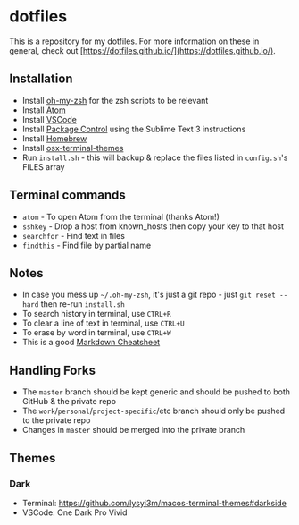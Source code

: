 dotfiles
===
This is a repository for my dotfiles. For more information on these in general, check out [https://dotfiles.github.io/](https://dotfiles.github.io/).



Installation
---
* Install [oh-my-zsh](https://github.com/robbyrussell/oh-my-zsh) for the zsh scripts to be relevant
* Install [Atom](https://atom.io/)
* Install [VSCode](https://code.visualstudio.com/)
* Install [Package Control](https://packagecontrol.io/installation) using the Sublime Text 3 instructions
* Install [Homebrew](http://brew.sh/)
* Install [osx-terminal-themes](https://github.com/lysyi3m/osx-terminal-themes)
* Run `install.sh` - this will backup & replace the files listed in `config.sh`'s FILES array



Terminal commands
---
* `atom` - To open Atom from the terminal (thanks Atom!)
* `sshkey` - Drop a host from known_hosts then copy your key to that host
* `searchfor` - Find text in files
* `findthis` - Find file by partial name



Notes
---
* In case you mess up `~/.oh-my-zsh`, it's just a git repo - just `git reset --hard` then re-run `install.sh`
* To search history in terminal, use `CTRL+R`
* To clear a line of text in terminal, use `CTRL+U`
* To erase by word in terminal, use `CTRL+W`
* This is a good [Markdown Cheatsheet](https://github.com/adam-p/markdown-here/wiki/Markdown-Cheatsheet)



Handling Forks
---
* The `master` branch should be kept generic and should be pushed to both GitHub & the private repo
* The `work`/`personal`/`project-specific`/etc branch should only be pushed to the private repo
* Changes in `master` should be merged into the private branch



Themes
---
### Dark

* Terminal: https://github.com/lysyi3m/macos-terminal-themes#darkside
* VSCode: One Dark Pro Vivid
